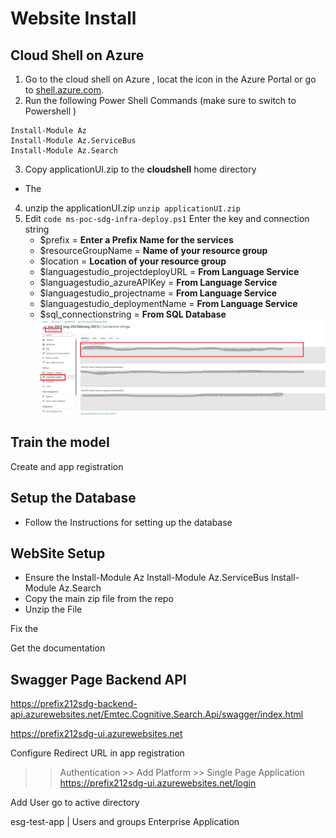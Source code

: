 # Website Install
 
## Cloud Shell on Azure
1. Go to the cloud shell on Azure , locat the icon in the Azure Portal or go to [shell.azure.com](shell.azure.com).
1. Run the following Power Shell Commands (make sure to switch to Powershell )
```
Install-Module Az
Install-Module Az.ServiceBus
Install-Module Az.Search
```
3. Copy applicationUI.zip to the **cloudshell** home directory 
* The 
4. unzip the applicationUI.zip ```unzip applicationUI.zip```
5. Edit ```code ms-poc-sdg-infra-deploy.ps1```
    Enter the key and connection string 
    * $prefix = **Enter a Prefix Name for the services**
    * $resourceGroupName = **Name of your resource group**
    * $location = **Location of your resource group**
    * $languagestudio_projectdeployURL = **From Language Service**
    * $languagestudio_azureAPIKey  = **From Language Service**
    * $languagestudio_projectname = **From Language Service**
    * $languagestudio_deploymentName = **From Language Service**
    * $sql_connectionstring = **From SQL Database**
![SQlconnect](../images/websitesetup/website_sqlconnectionstring.jpg)

## Train the model


Create and app registration 


## Setup the Database
* Follow the Instructions for setting up the database
## WebSite Setup
* Ensure the 
    Install-Module Az
    Install-Module Az.ServiceBus
    Install-Module Az.Search
* Copy the main zip file from the repo
* Unzip the File


Fix the 

Get the documentation

## Swagger Page Backend API
https://prefix212sdg-backend-api.azurewebsites.net/Emtec.Cognitive.Search.Api/swagger/index.html

https://prefix212sdg-ui.azurewebsites.net


Configure Redirect URL in app registration 
>> Authentication >> Add Platform >> Single Page Application 
https://prefix212sdg-ui.azurewebsites.net/login

Add User go to active directory

esg-test-app | Users and groups
Enterprise Application








